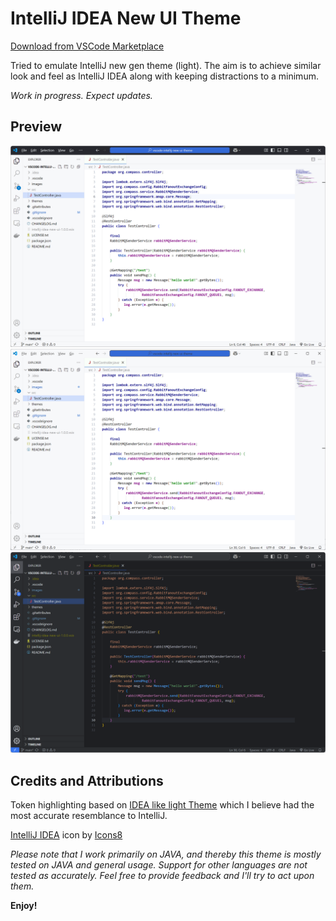 # IntelliJ IDEA New UI Theme

[Download from VSCode Marketplace](https://marketplace.visualstudio.com/items?itemName=compassak.intellij-idea-new-ui)

Tried to emulate IntelliJ new gen theme (light). The aim is to achieve similar look and feel as IntelliJ IDEA along with keeping distractions to a minimum. 



_Work in progress. Expect updates._

## Preview

![alt](https://raw.githubusercontent.com/compassak/vscode-intellij-new-ui-theme/main/images/scrn1.png)
![alt](https://raw.githubusercontent.com/compassak/vscode-intellij-new-ui-theme/main/images/scrn2.png)
![alt](https://raw.githubusercontent.com/compassak/vscode-intellij-new-ui-theme/main/images/scrn3.png)


## Credits and Attributions

Token highlighting based on [IDEA like light Theme](https://github.com/karsany/vscode-ideal-theme) which I believe had the most accurate resemblance to IntelliJ.

<a target="_blank" href="https://icons8.com/icon/F7REdHlg6KJX/intellij-idea">IntelliJ IDEA</a> icon by <a target="_blank" href="https://icons8.com">Icons8</a>


_Please note that I work primarily on JAVA, and thereby this theme is mostly tested on JAVA and general usage. Support for other languages are not tested as accurately. Feel free to provide feedback and I'll try to act upon them._

**Enjoy!**
